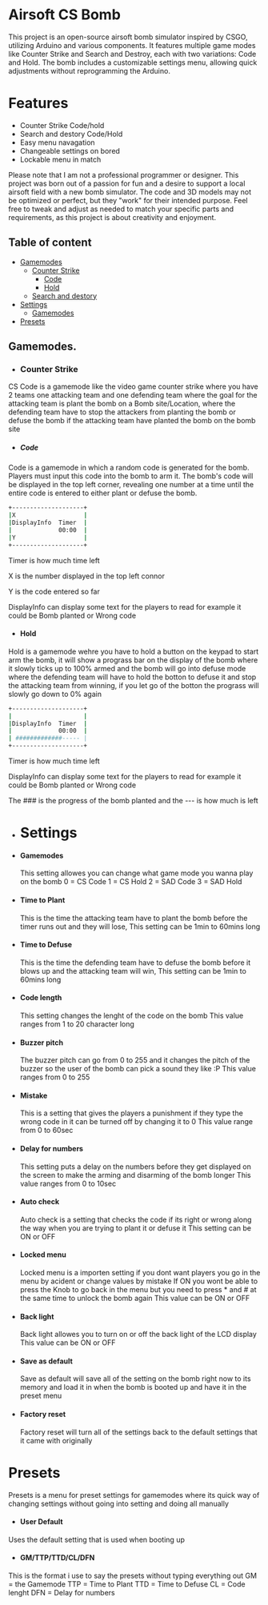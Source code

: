 # Airsoft CS Bomb

This project is an open-source airsoft bomb simulator inspired by CSGO, utilizing Arduino and various components. It features multiple game modes like Counter Strike and Search and Destroy, each with two variations: Code and Hold. The bomb includes a customizable settings menu, allowing quick adjustments without reprogramming the Arduino. 

# Features
* Counter Strike Code/hold
* Search and destory Code/Hold
* Easy menu navagation
* Changeable settings on bored
* Lockable menu in match

Please note that I am not a professional programmer or designer. This project was born out of a passion for fun and a desire to support a local airsoft field with a new bomb simulator. The code and 3D models may not be optimized or perfect, but they "work" for their intended purpose. Feel free to tweak and adjust as needed to match your specific parts and requirements, as this project is about creativity and enjoyment.

## Table of content
- [Gamemodes](#gamemodes.)
    - [Counter Strike](#counter-strike)
        - [Code](#code)
        - [Hold](#hold)
    - [Search and destory](#search-and-destory)
- [Settings](#settings)
    - [Gamemodes](#gamemodes)
- [Presets](#presets)

## Gamemodes.
* ### Counter Strike
CS Code is a gamemode like the video game counter strike where you have 2 teams one attacking team and one defending team where the goal for the attacking team is plant the bomb on a Bomb site/Location, where the defending team have to stop the attackers from planting the bomb or defuse the bomb if the attacking team have planted the bomb on the bomb site
* ##### Code
Code is a gamemode in which a random code is generated for the bomb. Players must input this code into the bomb to arm it. The bomb's code will be displayed in the top left corner, revealing one number at a time until the entire code is entered to either plant or defuse the bomb.

```bash
+--------------------+
|X                   |
|DisplayInfo  Timer  |
|             00:00  |
|Y                   |
+--------------------+
```
Timer is how much time left

X is the number displayed in the top left connor

Y is the code entered so far

DisplayInfo can display some text for the players to read for example it could be Bomb planted or Wrong code

* #### Hold
Hold is a gamemode wehre you have to hold a button on the keypad to start arm the bomb, it will show a prograss bar on the display of the bomb where it slowly ticks up to 100% armed and the bomb will go into defuse mode where the defending team will have to hold the botton to defuse it and stop the attacking team from winning, if you let go of the botton the prograss will slowly go down to 0% again

```bash
+--------------------+
|                    |
|DisplayInfo  Timer  |
|             00:00  |
| #############----- |
+--------------------+
```
Timer is how much time left

DisplayInfo can display some text for the players to read for example it could be Bomb planted or Wrong code

The ### is the progress of the bomb planted and the --- is how much is left

- # Settings
- #### Gamemodes
    This setting allowes you can change what game mode you wanna play on the bomb
    0 = CS Code
    1 = CS Hold
    2 = SAD Code
    3 = SAD Hold
* #### Time to Plant
    This is the time the attacking team have to plant the bomb before the timer runs out and they will lose, 
    This setting can be 1min to 60mins long
* #### Time to Defuse
    This is the time the defending team have to defuse the bomb before it blows up and the attacking team will win, 
    This setting can be 1min to 60mins long
* #### Code length
    This setting changes the lenght of the code on the bomb 
    This value ranges from 1 to 20 character long
* #### Buzzer pitch
    The buzzer pitch can go from 0 to 255 and it changes the pitch of the buzzer so the user of the bomb can pick a sound they like :P
    This value ranges from 0 to 255
* #### Mistake
    This is a setting that gives the players a punishment if they type the wrong code in it can be turned off by changing it to 0
    This value range from 0 to 60sec
* #### Delay for numbers
    This setting puts a delay on the numbers before they get displayed on the screen to make the arming and disarming of the bomb longer
    This value ranges from 0 to 10sec
* #### Auto check
    Auto check is a setting that checks the code if its right or wrong along the way when you are trying to plant it or defuse it
    This setting can be ON or OFF
* #### Locked menu
    Locked menu is a importen setting if you dont want players you go in the menu by acident or change values by mistake
    If ON you wont be able to press the Knob to go back in the menu but you need to press * and # at the same time to unlock the bomb again
    This value can be ON or OFF
* #### Back light
    Back light allowes you to turn on or off the back light of the LCD display
    This value can be ON or OFF
* #### Save as default
    Save as default will save all of the setting on the bomb right now to its memory and load it in when the bomb is booted up and have it in the preset menu
* #### Factory reset
    Factory reset will turn all of the settings back to the default settings that it came with originally
# Presets
Presets is a menu for preset settings for gamemodes where its quick way of changing settings without going into setting and doing all manually
* #### User Default
Uses the default setting that is used when booting up
* #### GM/TTP/TTD/CL/DFN
This is the format i use to say the presets without typing everything out
GM = the Gamemode
TTP = Time to Plant
TTD = Time to Defuse
CL = Code lenght
DFN = Delay for numbers
